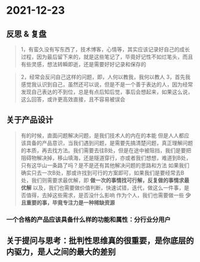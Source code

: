 # 2021-12-23

## 反思 & 复盘
>1，有蛮久没有写东西了，技术博客，心情等，其实应该记录好自己的成长过程，因为最后留下来的，就是这些笔记了，毕竟好记性不如烂笔头，而且有些灵感，想法转瞬即逝，还是需要好好记录和保存的

>2，经常会反问自己这样的问题，即，人何以教我，我何以教人
>3，首先我感觉我认识到自己，虽然还可以说，但是不是一个善于表达的人，因为经常发现自己表达的不到位，总是有点后知后觉，事后会想起来，如果这么说，这么回答，或许更高效直接，且不容易被误会


## 关于产品设计
>有的时候，直面问题解决问题，是我们技术人的内在的本能
>但是人人都应该具备的产品意识，当我们遇到问题，是需要先搞清楚问题，真正理解问题的本质，再去找方法。我们需要去往B处，但是在途中被阻挡，我们是要把阻碍物解决掉，移山填海，还是隧道穿行，亦或者我们想想，难道到B处，只有这华山一条路了吗？是不是还有其他解决问题的思路和方法
>如果我们确实只去一次B处，那或许找到可行的方案即可，如果我们是要经常去B处，我们则需要求最优解，即 **做一次的事情找可行解，反复做的事情求最优解**
>以及，我们也需要做价值判断，快速试错，迭代，做这么一件事，是否值得，去掉这些需求，是否没什么影响
>作为个人，我们也需要做一些 **少且重要的事，毕竟专注力是一种稀缺资源**

### 一个合格的产品应该具备什么样的功能和属性：分行业分用户

## 关于提问与思考：批判性思维真的很重要，是你底层的内驱力，是人之间的最大的差别
